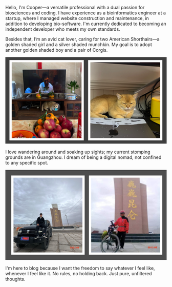 

Hello, I'm Cooper—a versatile professional with a dual passion for biosciences and coding. I have experience as a bioinformatics engineer at a startup, where I managed website construction and maintenance, in addition to developing bio-software. I'm currently dedicated to becoming an independent developer who meets my own standards.

Besides that, I’m an avid cat lover, caring for two American Shorthairs—a golden shaded girl and a silver shaded munchkin. My goal is to adopt another golden shaded boy and a pair of Corgis.

![image-20240427222515007](../../img/image-20240427222515007.png)

I love wandering around and soaking up sights; my current stomping grounds are in Guangzhou. I dream of being a digital nomad, not confined to any specific spot.

![image-20240427221309269](../../img/image-20240427221309269.png)

I'm here to blog because I want the freedom to say whatever I feel like, whenever I feel like it.  No rules, no holding back.  Just pure, unfiltered thoughts.